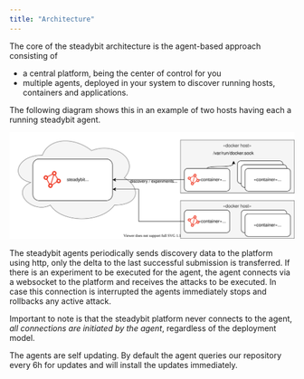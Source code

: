 ```yaml
---
title: "Architecture"
---
```


The core of the steadybit architecture is the agent-based approach consisting of
- a central platform, being the center of control for you
- multiple agents, deployed in your system to discover running hosts, containers and applications.

The following diagram shows this in an example of two hosts having each a running steadybit agent.

![steadybit architecture](10-architecture.svg)

The steadybit agents periodically sends discovery data to the platform using http, only the delta to the last successful submission is transferred.
If there is an experiment to be executed for the agent, the agent connects via a websocket to the platform and receives the attacks to be executed.
In case this connection is interrupted the agents immediately stops and rollbacks any active attack.

Important to note is that the steadybit platform never connects to the agent, *all connections are initiated by the agent*, regardless of the deployment model.

The agents are self updating.
By default the agent queries our repository every 6h for updates and will install the updates immediately.


